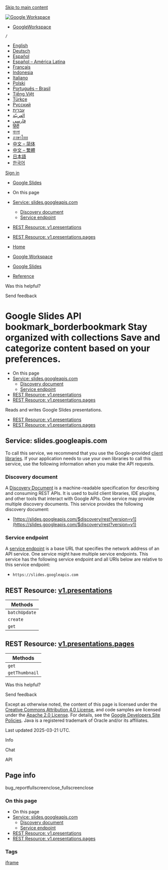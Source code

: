 [Skip to main content](https://developers.google.com/workspace/slides/api/reference/rest#main-content)

[![Google Workspace](https://fonts.gstatic.com/s/i/productlogos/googleg/v6/16px.svg)](https://developers.google.com/workspace)

- [GoogleWorkspace](https://developers.google.com/workspace)

`/`

- [English](https://developers.google.com/workspace/slides/api/reference/rest)
- [Deutsch](https://developers.google.com/workspace/slides/api/reference/rest?hl=de)
- [Español](https://developers.google.com/workspace/slides/api/reference/rest?hl=es)
- [Español – América Latina](https://developers.google.com/workspace/slides/api/reference/rest?hl=es-419)
- [Français](https://developers.google.com/workspace/slides/api/reference/rest?hl=fr)
- [Indonesia](https://developers.google.com/workspace/slides/api/reference/rest?hl=id)
- [Italiano](https://developers.google.com/workspace/slides/api/reference/rest?hl=it)
- [Polski](https://developers.google.com/workspace/slides/api/reference/rest?hl=pl)
- [Português – Brasil](https://developers.google.com/workspace/slides/api/reference/rest?hl=pt-br)
- [Tiếng Việt](https://developers.google.com/workspace/slides/api/reference/rest?hl=vi)
- [Türkçe](https://developers.google.com/workspace/slides/api/reference/rest?hl=tr)
- [Русский](https://developers.google.com/workspace/slides/api/reference/rest?hl=ru)
- [עברית](https://developers.google.com/workspace/slides/api/reference/rest?hl=he)
- [العربيّة](https://developers.google.com/workspace/slides/api/reference/rest?hl=ar)
- [فارسی](https://developers.google.com/workspace/slides/api/reference/rest?hl=fa)
- [हिंदी](https://developers.google.com/workspace/slides/api/reference/rest?hl=hi)
- [বাংলা](https://developers.google.com/workspace/slides/api/reference/rest?hl=bn)
- [ภาษาไทย](https://developers.google.com/workspace/slides/api/reference/rest?hl=th)
- [中文 – 简体](https://developers.google.com/workspace/slides/api/reference/rest?hl=zh-cn)
- [中文 – 繁體](https://developers.google.com/workspace/slides/api/reference/rest?hl=zh-tw)
- [日本語](https://developers.google.com/workspace/slides/api/reference/rest?hl=ja)
- [한국어](https://developers.google.com/workspace/slides/api/reference/rest?hl=ko)

[Sign in](https://developers.google.com/_d/signin?continue=https%3A%2F%2Fdevelopers.google.com%2Fworkspace%2Fslides%2Fapi%2Freference%2Frest&prompt=select_account)

- [Google Slides](https://developers.google.com/workspace/slides)

- On this page
- [Service: slides.googleapis.com](https://developers.google.com/workspace/slides/api/reference/rest#service:-slides.googleapis.com)
  - [Discovery document](https://developers.google.com/workspace/slides/api/reference/rest#discovery-document)
  - [Service endpoint](https://developers.google.com/workspace/slides/api/reference/rest#service-endpoint)
- [REST Resource: v1.presentations](https://developers.google.com/workspace/slides/api/reference/rest#rest-resource:-v1.presentations)
- [REST Resource: v1.presentations.pages](https://developers.google.com/workspace/slides/api/reference/rest#rest-resource:-v1.presentations.pages)

- [Home](https://developers.google.com/)
- [Google Workspace](https://developers.google.com/workspace)
- [Google Slides](https://developers.google.com/workspace/slides)
- [Reference](https://developers.google.com/workspace/slides/api/reference/rest)

Was this helpful?



 Send feedback



# Google Slides API  bookmark\_borderbookmark   Stay organized with collections     Save and categorize content based on your preferences.

- On this page
- [Service: slides.googleapis.com](https://developers.google.com/workspace/slides/api/reference/rest#service:-slides.googleapis.com)
  - [Discovery document](https://developers.google.com/workspace/slides/api/reference/rest#discovery-document)
  - [Service endpoint](https://developers.google.com/workspace/slides/api/reference/rest#service-endpoint)
- [REST Resource: v1.presentations](https://developers.google.com/workspace/slides/api/reference/rest#rest-resource:-v1.presentations)
- [REST Resource: v1.presentations.pages](https://developers.google.com/workspace/slides/api/reference/rest#rest-resource:-v1.presentations.pages)

Reads and writes Google Slides presentations.

- [REST Resource: v1.presentations](https://developers.google.com/workspace/slides/api/reference/rest#v1.presentations)
- [REST Resource: v1.presentations.pages](https://developers.google.com/workspace/slides/api/reference/rest#v1.presentations.pages)

## Service: slides.googleapis.com

To call this service, we recommend that you use the Google-provided [client libraries](https://cloud.google.com/apis/docs/client-libraries-explained). If your application needs to use your own libraries to call this service, use the following information when you make the API requests.

### Discovery document

A [Discovery Document](https://developers.google.com/discovery/v1/reference/apis) is a machine-readable specification for describing and consuming REST APIs. It is used to build client libraries, IDE plugins, and other tools that interact with Google APIs. One service may provide multiple discovery documents. This service provides the following discovery document:

- [https://slides.googleapis.com/$discovery/rest?version=v1](https://slides.googleapis.com/$discovery/rest?version=v1)

### Service endpoint

A [service endpoint](https://cloud.google.com/apis/design/glossary#api_service_endpoint) is a base URL that specifies the network address of an API service. One service might have multiple service endpoints. This service has the following service endpoint and all URIs below are relative to this service endpoint:

- `https://slides.googleapis.com`

## REST Resource: [v1.presentations](https://developers.google.com/workspace/slides/api/reference/rest/v1/presentations)

| Methods |
| --- |
| `batchUpdate` | `POST /v1/presentations/{presentationId}:batchUpdate`<br> Applies one or more updates to the presentation. |
| `create` | `POST /v1/presentations`<br> Creates a blank presentation using the title given in the request. |
| `get` | `GET /v1/presentations/{presentationId}`<br> Gets the latest version of the specified presentation. |

## REST Resource: [v1.presentations.pages](https://developers.google.com/workspace/slides/api/reference/rest/v1/presentations.pages)

| Methods |
| --- |
| `get` | `GET /v1/presentations/{presentationId}/pages/{pageObjectId}`<br> Gets the latest version of the specified page in the presentation. |
| `getThumbnail` | `GET /v1/presentations/{presentationId}/pages/{pageObjectId}/thumbnail`<br> Generates a thumbnail of the latest version of the specified page in the presentation and returns a URL to the thumbnail image. |

Was this helpful?



 Send feedback



Except as otherwise noted, the content of this page is licensed under the [Creative Commons Attribution 4.0 License](https://creativecommons.org/licenses/by/4.0/), and code samples are licensed under the [Apache 2.0 License](https://www.apache.org/licenses/LICENSE-2.0). For details, see the [Google Developers Site Policies](https://developers.google.com/site-policies). Java is a registered trademark of Oracle and/or its affiliates.

Last updated 2025-03-21 UTC.

Info


Chat


API


## Page info

bug\_reportfullscreenclose\_fullscreenclose

### On this page

- On this page
- [Service: slides.googleapis.com](https://developers.google.com/workspace/slides/api/reference/rest#service:-slides.googleapis.com)
  - [Discovery document](https://developers.google.com/workspace/slides/api/reference/rest#discovery-document)
  - [Service endpoint](https://developers.google.com/workspace/slides/api/reference/rest#service-endpoint)
- [REST Resource: v1.presentations](https://developers.google.com/workspace/slides/api/reference/rest#rest-resource:-v1.presentations)
- [REST Resource: v1.presentations.pages](https://developers.google.com/workspace/slides/api/reference/rest#rest-resource:-v1.presentations.pages)

### Tags

[iframe](https://feedback-pa.clients6.google.com/static/proxy.html?usegapi=1&jsh=m%3B%2F_%2Fscs%2Fabc-static%2F_%2Fjs%2Fk%3Dgapi.lb.en.nJpyt-fjzo8.O%2Fd%3D1%2Frs%3DAHpOoo9fTqXSCmwMDsu9FH68l5KSqr6MBg%2Fm%3D__features__#parent=https%3A%2F%2Fdevelopers.google.com&rpctoken=826549134)